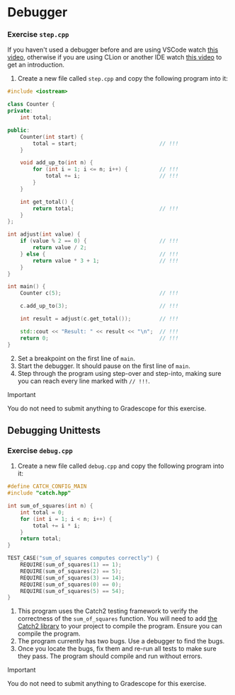 # Debugger

### Exercise `step.cpp`

If you haven't used a debugger before and are using VSCode watch 
[this video](https://www.youtube.com/watch?v=G9gnSGKYIg4), otherwise if you are using CLion or another IDE watch 
[this video](https://www.youtube.com/watch?v=5wGsRdumueU) to get an introduction. 

1. Create a new file called `step.cpp` and copy the following program into it:
```cpp
#include <iostream>

class Counter {
private:
    int total;

public:
    Counter(int start) {
        total = start;                          // !!!
    }

    void add_up_to(int n) {
        for (int i = 1; i <= n; i++) {          // !!!
            total += i;                         // !!!
        }
    }

    int get_total() {
        return total;                           // !!!
    }
};

int adjust(int value) {
    if (value % 2 == 0) {                       // !!!
        return value / 2;                   
    } else {                                    // !!!
        return value * 3 + 1;                   // !!!
    }
}

int main() {
    Counter c(5);                               // !!!

    c.add_up_to(3);                             // !!!

    int result = adjust(c.get_total());         // !!!

    std::cout << "Result: " << result << "\n";  // !!!
    return 0;                                   // !!!
}
```
2. Set a breakpoint on the first line of `main`.
3. Start the debugger. It should pause on the first line of `main`.
4. Step through the program using step-over and step-into, making sure you can reach every line marked with `// !!!`.

> [!IMPORTANT]
> You do not need to submit anything to Gradescope for this exercise.

## Debugging Unittests

### Exercise `debug.cpp`

1. Create a new file called `debug.cpp` and copy the following program into it:

```cpp
#define CATCH_CONFIG_MAIN
#include "catch.hpp"

int sum_of_squares(int n) {
    int total = 0;
    for (int i = 1; i < n; i++) {
        total += i * i;
    }
    return total;
}

TEST_CASE("sum_of_squares computes correctly") {
    REQUIRE(sum_of_squares(1) == 1);
    REQUIRE(sum_of_squares(2) == 5);
    REQUIRE(sum_of_squares(3) == 14);
    REQUIRE(sum_of_squares(0) == 0);
    REQUIRE(sum_of_squares(5) == 54);
}
```
1. This program uses the Catch2 testing framework to verify the correctness of the `sum_of_squares` function. You will 
need to add [the Catch2 library](catch.hpp) to your project to compile the program. Ensure you can compile the program.
2. The program currently has two bugs. Use a debugger to find the bugs.
3. Once you locate the bugs, fix them and re-run all tests to make sure they pass. The program should compile and run
   without errors.

> [!IMPORTANT]
> You do not need to submit anything to Gradescope for this exercise.